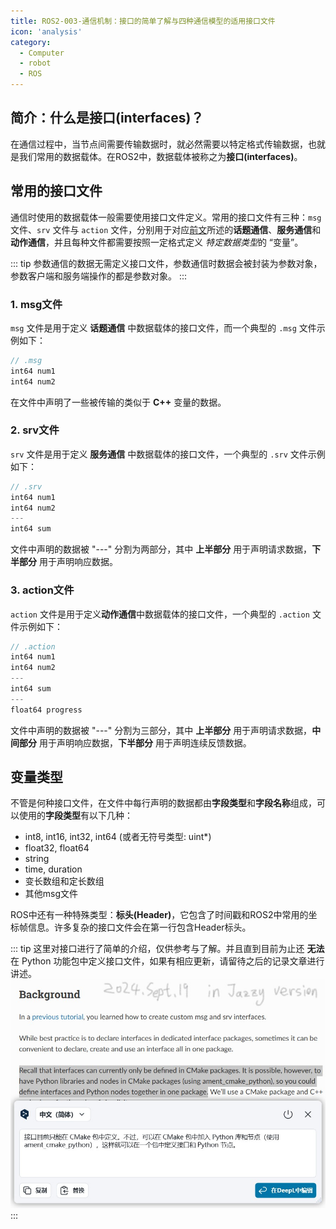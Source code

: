 ```yaml
---
title: ROS2-003-通信机制：接口的简单了解与四种通信模型的适用接口文件
icon: 'analysis'
category:
  - Computer
  - robot
  - ROS
---
```


## 简介：什么是接口(interfaces)？

在通信过程中，当节点间需要传输数据时，就必然需要以特定格式传输数据，也就是我们常用的数据载体。在ROS2中，数据载体被称之为**接口(interfaces)**。

## 常用的接口文件

通信时使用的数据载体一般需要使用接口文件定义。常用的接口文件有三种：`msg` 文件、`srv` 文件与 `action` 文件，分别用于对应[前文](./2024_09_18.md#通信模型)所述的**话题通信**、**服务通信**和**动作通信**，并且每种文件都需要按照一定格式定义 *特定数据类型*的 “变量”。

::: tip
参数通信的数据无需定义接口文件，参数通信时数据会被封装为参数对象，参数客户端和服务端操作的都是参数对象。
:::

### 1. msg文件

`msg` 文件是用于定义 **话题通信** 中数据载体的接口文件，而一个典型的 `.msg` 文件示例如下：

```cpp
// .msg
int64 num1
int64 num2
```

在文件中声明了一些被传输的类似于 **C++** 变量的数据。

### 2. srv文件

`srv` 文件是用于定义 **服务通信** 中数据载体的接口文件，一个典型的 `.srv` 文件示例如下：

```cpp
// .srv
int64 num1
int64 num2
---
int64 sum
```

文件中声明的数据被 "---" 分割为两部分，其中 **上半部分** 用于声明请求数据，**下半部分** 用于声明响应数据。

### 3. action文件

`action` 文件是用于定义**动作通信**中数据载体的接口文件，一个典型的 `.action` 文件示例如下：

```cpp
// .action
int64 num1
int64 num2
---
int64 sum
---
float64 progress
```

文件中声明的数据被 "---" 分割为三部分，其中 **上半部分** 用于声明请求数据，**中间部分** 用于声明响应数据，**下半部分** 用于声明连续反馈数据。

## 变量类型

不管是何种接口文件，在文件中每行声明的数据都由**字段类型**和**字段名称**组成，可以使用的**字段类型**有以下几种：

- int8, int16, int32, int64 (或者无符号类型: uint*)
- float32, float64
- string
- time, duration
- 变长数组和定长数组
- 其他msg文件

ROS中还有一种特殊类型：**标头(Header)**，它包含了时间戳和ROS2中常用的坐标帧信息。许多复杂的接口文件会在第一行包含Header标头。

::: tip
这里对接口进行了简单的介绍，仅供参考与了解。并且直到目前为止还 **无法** 在 Python 功能包中定义接口文件，如果有相应更新，请留待之后的记录文章进行讲述。
![针对“是否可以使用Python语言定义ROS2里的接口文件”的官方文档的回答：至少目前还不行(2024.Sept.19)](./assets/Interface_File_Cannot_Written_In_Python.jpg)
:::
